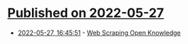 # [Published on 2022-05-27](index.md)

* [2022-05-27, 16:45:51](https://news.ycombinator.com/item?id=31531694) - [Web Scraping Open Knowledge](https://github.com/reanalytics-databoutique/webscraping-open-project)

